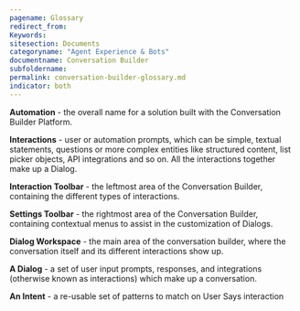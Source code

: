 ```yaml
---
pagename: Glossary
redirect_from:
Keywords:
sitesection: Documents
categoryname: "Agent Experience & Bots"
documentname: Conversation Builder
subfoldername:
permalink: conversation-builder-glossary.md
indicator: both
---
```


**Automation** - the overall name for a solution built with the Conversation Builder Platform.

**Interactions** - user or automation prompts, which can be simple, textual statements, questions or more complex entities like structured content, list picker objects, API integrations and so on. All the interactions together make up a Dialog.

**Interaction Toolbar** - the leftmost area of the Conversation Builder, containing the different types of interactions.

**Settings Toolbar** - the rightmost area of the Conversation Builder, containing contextual menus to assist in the customization of Dialogs.

**Dialog Workspace** - the main area of the conversation builder, where the conversation itself and its different interactions show up.

**A Dialog** - a set of user input prompts, responses, and integrations (otherwise known as interactions) which make up a conversation.

**An Intent** - a re-usable set of patterns to match on User Says interaction
